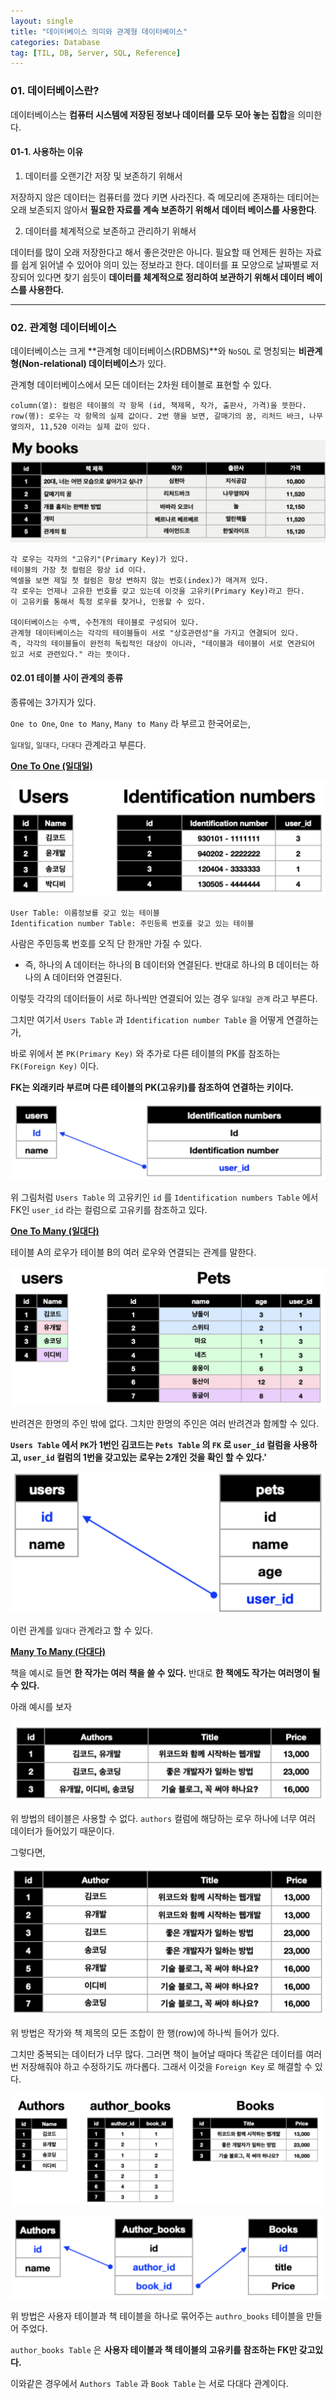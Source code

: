 ```yaml
---
layout: single
title: "데이터베이스 의미와 관계형 데이터베이스"
categories: Database
tag: [TIL, DB, Server, SQL, Reference]
---
```


### 01. 데이터베이스란?

데이터베이스는 **컴퓨터 시스템에 저장된 정보나 데이터를 모두 모아 놓는 집합**을 의미한다.

#### 01-1. 사용하는 이유

1. 데이터를 오랜기간 저장 및 보존하기 위해서

저장하지 않은 데이터는 컴퓨터를 껐다 키면 사라진다. 즉 메모리에 존재하는 데티어는 오래 보존되지 않아서 **필요한 자료를 계속 보존하기 위해서 데이터 베이스를 사용한다**.

2. 데이터를 체계적으로 보존하고 관리하기 위해서

데이터를 많이 오래 저장한다고 해서 좋은것만은 아니다. 필요할 때 언제든 원하는 자료를 쉽게 읽어낼 수 있어야 의미 있는 정보라고 한다. 데이터를 표 모양으로 날짜별로 저장되어 있다면 찾기 쉽듯이 **데이터를 체계적으로 정리하여 보관하기 위해서 데이터 베이스를 사용한다.**

---

### 02. 관계형 데이터베이스

데이터베이스는 크게 **관계형 데이터베이스(RDBMS)**와 `NoSQL` 로 명칭되는 **비관계형(Non-relational) 데이터베이스**가 있다.

관계형 데이터베이스에서 모든 데이터는 2차원 테이블로 표현할 수 있다.

```
column(열): 컬럼은 테이블의 각 항목 (id, 책제목, 작가, 출판사, 가격)을 뜻한다.
row(행): 로우는 각 항목의 실제 값이다. 2번 행을 보면, 갈매기의 꿈, 리처드 바크, 나무옆의자, 11,520 이라는 실제 값이 있다.
```

![screencapture-7310514](/images/screencapture-7310514.png)

```
각 로우는 각자의 "고유키"(Primary Key)가 있다.
테이블의 가장 첫 컬럼은 항상 id 이다.
엑셀을 보면 제일 첫 컬럼은 항상 변하지 않는 번호(index)가 매겨져 있다.
각 로우는 언제나 고유한 번호를 갖고 있는데 이것을 고유키(Primary Key)라고 한다.
이 고유키를 통해서 특정 로우를 찾거나, 인용할 수 있다.

데이터베이스는 수백, 수천개의 테이블로 구성되어 있다.
관계형 데이터베이스는 각각의 테이블들이 서로 "상호관련성"을 가지고 연결되어 있다.
즉, 각각의 테이블들이 완전히 독립적인 대상이 아니라, "테이블과 테이블이 서로 연관되어 있고 서로 관련있다." 라는 뜻이다.
```

#### 02.01 테이블 사이 관계의 종류

종류에는 3가지가 있다.

`One to One`, `One to Many`, `Many to Many` 라 부르고 한국어로는,

`일대일`, `일대다`, `다대다` 관계라고 부른다.

**<u>One To One (일대일)</u>**

![screencapture-7311069](/images/screencapture-7311069.png)

```
User Table: 이름정보를 갖고 있는 테이블
Identification number Table: 주민등록 번호를 갖고 있는 테이블
```

사람은 주민등록 번호를 오직 단 한개만 가질 수 있다.

- 즉, 하나의 A 데이터는 하나의 B 데이터와 연결된다. 반대로 하나의 B 데이터는 하나의 A 데이터와 연결된다.

이렇듯 각각의 데이터들이 서로 하나씩만 연결되어 있는 경우 `일대일 관계` 라고 부른다.

그치만 여기서 `Users Table` 과 `Identification number Table` 을 어떻게 연결하는가,

바로 위에서 본 `PK(Primary Key)` 와 추가로 다른 테이블의 PK를 참조하는 `FK(Foreign Key)` 이다.

**FK는 외래키라 부르며 다른 테이블의 PK(고유키)를 참조하여 연결하는 키이다.**

![screencapture-7311448](/images/screencapture-7311448.png)

위 그림처럼 `Users Table` 의 고유키인 `id` 를 `Identification numbers Table` 에서 FK인 `user_id` 라는 컬럼으로 고유키를 참조하고 있다.

**<u>One To Many (일대다)</u>**

테이블 A의 로우가 테이블 B의 여러 로우와 연결되는 관계를 말한다.

![screencapture-7311627](/images/screencapture-7311627.png)

반려견은 한명의 주인 밖에 없다. 그치만 한명의 주인은 여러 반려견과 함께할 수 있다.

**`Users Table` 에서 `PK`가 1번인 김코드는 `Pets Table` 의 `FK` 로 `user_id` 컬럼을 사용하고, `user_id` 컬럼의 1번을 갖고있는 로우는 2개인 것을 확인 할 수 있다.'**

![screencapture-7311886](/images/screencapture-7311886.png)

이런 관계를 `일대다` 관계라고 할 수 있다.

**<u>Many To Many (다대다)</u>**

책을 예시로 들면 **한 작가는 여러 책을 쓸 수 있다.** 반대로 **한 책에도 작가는 여러명이 될 수 있다.**

아래 예시를 보자

![screencapture-7312114](/images/screencapture-7312114.png)

위 방법의 테이블은 사용할 수 없다. `authors` 컬럼에 해당하는 로우 하나에 너무 여러 데이터가 들어있기 때문이다.

그렇다면,

![screencapture-7312181](/images/screencapture-7312181.png)

위 방법은 작가와 책 제목의 모든 조합이 한 행(row)에 하나씩 들어가 있다.

그치만 중복되는 데이터가 너무 많다. 그러면 책이 늘어날 때마다 똑같은 데이터를 여러번 저장해줘야 하고 수정하기도 까다롭다. 그래서 이것을 `Foreign Key` 로 해결할 수 있다.

![screencapture-7312289](/images/screencapture-7312289.png)

![screencapture-7312374](/images/screencapture-7312374.png)

위 방법은 사용자 테이블과 책 테이블을 하나로 묶어주는 `authro_books` 테이블을 만들어 주었다.

`author_books Table` 은 **사용자 테이블과 책 테이블의 고유키를 참조하는 FK만 갖고있다.**

이와같은 경우에서 `Authors Table` 과 `Book Table` 는 서로 다대다 관계이다.
